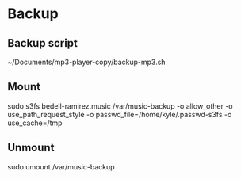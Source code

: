 # Backup

## Backup script
~/Documents/mp3-player-copy/backup-mp3.sh

## Mount
sudo s3fs bedell-ramirez.music /var/music-backup -o allow_other -o use_path_request_style -o passwd_file=/home/kyle/.passwd-s3fs -o use_cache=/tmp

## Unmount
sudo umount /var/music-backup
